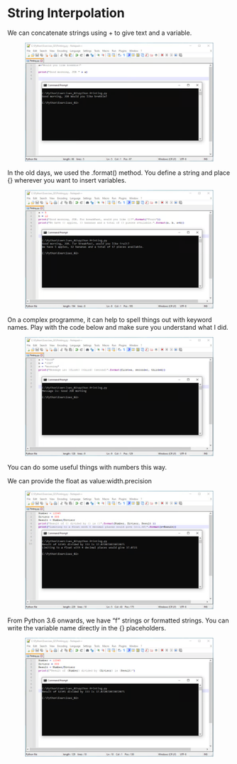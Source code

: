 # String Interpolation

We can concatenate strings using + to give text and a variable.

<figure><img src="../../.gitbook/assets/image (6).png" alt=""><figcaption></figcaption></figure>

In the old days, we used the .format() method. You define a string and place {} wherever you want to insert variables.

<figure><img src="../../.gitbook/assets/image (7).png" alt=""><figcaption></figcaption></figure>

On a complex programme, it can help to spell things out with keyword names. Play with the code below and make sure you understand what I did.

<figure><img src="../../.gitbook/assets/image (8).png" alt=""><figcaption></figcaption></figure>

You can do some useful things with numbers this way.&#x20;

We can provide the float as value:width.precision

<figure><img src="../../.gitbook/assets/image (9).png" alt=""><figcaption></figcaption></figure>

From Python 3.6 onwards, we have “f” strings or formatted strings. You can write the variable name directly in the {} placeholders.

<figure><img src="../../.gitbook/assets/image (10).png" alt=""><figcaption></figcaption></figure>







